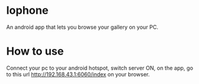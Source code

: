 # lophone
An android app that lets you browse your gallery on your PC.

# How to use
Connect your pc to your android hotspot, switch server ON, on the app, go to this url http://192.168.43.1:6060/index on your browser.
